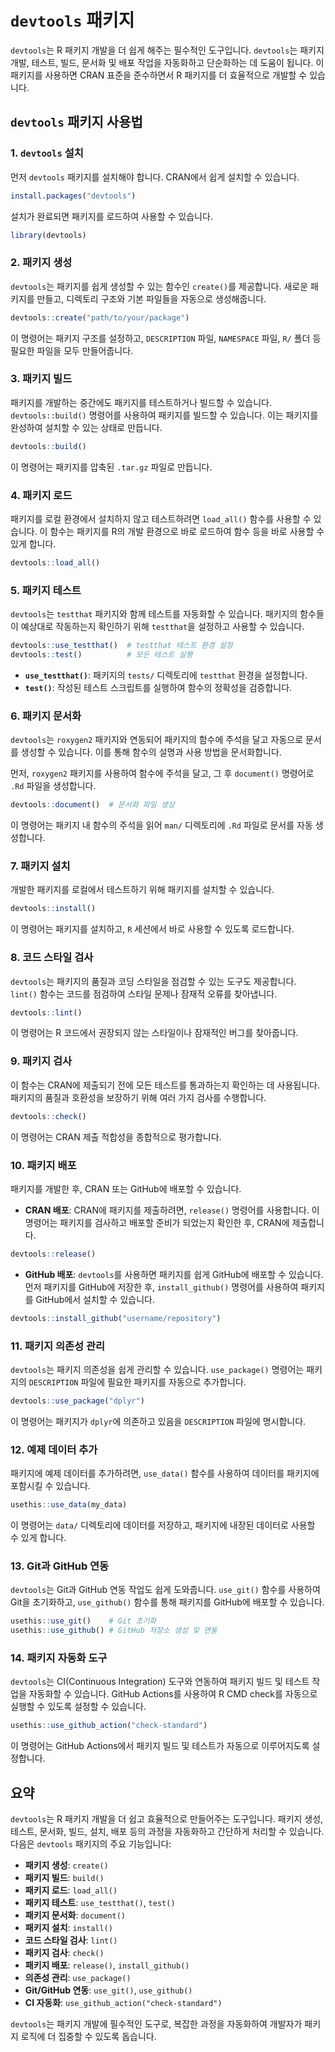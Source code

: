 
# `devtools` 패키지

`devtools`는 R 패키지 개발을 더 쉽게 해주는 필수적인 도구입니다. `devtools`는 패키지 개발, 테스트, 빌드, 문서화 및 배포 작업을 자동화하고 단순화하는 데 도움이 됩니다. 이 패키지를 사용하면 CRAN 표준을 준수하면서 R 패키지를 더 효율적으로 개발할 수 있습니다. 

## `devtools` 패키지 사용법

### 1. `devtools` 설치

먼저 `devtools` 패키지를 설치해야 합니다. CRAN에서 쉽게 설치할 수 있습니다.

```r
install.packages("devtools")
```

설치가 완료되면 패키지를 로드하여 사용할 수 있습니다.

```r
library(devtools)
```

### 2. 패키지 생성

`devtools`는 패키지를 쉽게 생성할 수 있는 함수인 `create()`를 제공합니다. 새로운 패키지를 만들고, 디렉토리 구조와 기본 파일들을 자동으로 생성해줍니다.

```r
devtools::create("path/to/your/package")
```

이 명령어는 패키지 구조를 설정하고, `DESCRIPTION` 파일, `NAMESPACE` 파일, `R/` 폴더 등 필요한 파일을 모두 만들어줍니다.

### 3. 패키지 빌드

패키지를 개발하는 중간에도 패키지를 테스트하거나 빌드할 수 있습니다. `devtools::build()` 명령어를 사용하여 패키지를 빌드할 수 있습니다. 이는 패키지를 완성하여 설치할 수 있는 상태로 만듭니다.

```r
devtools::build()
```

이 명령어는 패키지를 압축된 `.tar.gz` 파일로 만듭니다.

### 4. 패키지 로드

패키지를 로컬 환경에서 설치하지 않고 테스트하려면 `load_all()` 함수를 사용할 수 있습니다. 이 함수는 패키지를 R의 개발 환경으로 바로 로드하여 함수 등을 바로 사용할 수 있게 합니다.

```r
devtools::load_all()
```

### 5. 패키지 테스트

`devtools`는 `testthat` 패키지와 함께 테스트를 자동화할 수 있습니다. 패키지의 함수들이 예상대로 작동하는지 확인하기 위해 `testthat`을 설정하고 사용할 수 있습니다.

```r
devtools::use_testthat()  # testthat 테스트 환경 설정
devtools::test()          # 모든 테스트 실행
```

- **`use_testthat()`**: 패키지의 `tests/` 디렉토리에 `testthat` 환경을 설정합니다.
- **`test()`**: 작성된 테스트 스크립트를 실행하여 함수의 정확성을 검증합니다.

### 6. 패키지 문서화

`devtools`는 `roxygen2` 패키지와 연동되어 패키지의 함수에 주석을 달고 자동으로 문서를 생성할 수 있습니다. 이를 통해 함수의 설명과 사용 방법을 문서화합니다.

먼저, `roxygen2` 패키지를 사용하여 함수에 주석을 달고, 그 후 `document()` 명령어로 `.Rd` 파일을 생성합니다.

```r
devtools::document()  # 문서화 파일 생성
```

이 명령어는 패키지 내 함수의 주석을 읽어 `man/` 디렉토리에 `.Rd` 파일로 문서를 자동 생성합니다.

### 7. 패키지 설치

개발한 패키지를 로컬에서 테스트하기 위해 패키지를 설치할 수 있습니다. 

```r
devtools::install()
```

이 명령어는 패키지를 설치하고, `R` 세션에서 바로 사용할 수 있도록 로드합니다.

### 8. 코드 스타일 검사

`devtools`는 패키지의 품질과 코딩 스타일을 점검할 수 있는 도구도 제공합니다. `lint()` 함수는 코드를 점검하여 스타일 문제나 잠재적 오류를 찾아냅니다.

```r
devtools::lint()
```

이 명령어는 R 코드에서 권장되지 않는 스타일이나 잠재적인 버그를 찾아줍니다.

### 9. 패키지 검사

이 함수는 CRAN에 제출되기 전에 모든 테스트를 통과하는지 확인하는 데 사용됩니다. 패키지의 품질과 호환성을 보장하기 위해 여러 가지 검사를 수행합니다.

```r
devtools::check()
```

이 명령어는 CRAN 제출 적합성을 종합적으로 평가합니다.

### 10. 패키지 배포

패키지를 개발한 후, CRAN 또는 GitHub에 배포할 수 있습니다.

- **CRAN 배포**: CRAN에 패키지를 제출하려면, `release()` 명령어를 사용합니다. 이 명령어는 패키지를 검사하고 배포할 준비가 되었는지 확인한 후, CRAN에 제출합니다.

```r
devtools::release()
```

- **GitHub 배포**: `devtools`를 사용하면 패키지를 쉽게 GitHub에 배포할 수 있습니다. 먼저 패키지를 GitHub에 저장한 후, `install_github()` 명령어를 사용하여 패키지를 GitHub에서 설치할 수 있습니다.

```r
devtools::install_github("username/repository")
```

### 11. 패키지 의존성 관리

`devtools`는 패키지 의존성을 쉽게 관리할 수 있습니다. `use_package()` 명령어는 패키지의 `DESCRIPTION` 파일에 필요한 패키지를 자동으로 추가합니다.

```r
devtools::use_package("dplyr")
```

이 명령어는 패키지가 `dplyr`에 의존하고 있음을 `DESCRIPTION` 파일에 명시합니다.

### 12. 예제 데이터 추가

패키지에 예제 데이터를 추가하려면, `use_data()` 함수를 사용하여 데이터를 패키지에 포함시킬 수 있습니다.

```r
usethis::use_data(my_data)
```

이 명령어는 `data/` 디렉토리에 데이터를 저장하고, 패키지에 내장된 데이터로 사용할 수 있게 합니다.

### 13. Git과 GitHub 연동

`devtools`는 Git과 GitHub 연동 작업도 쉽게 도와줍니다. `use_git()` 함수를 사용하여 Git을 초기화하고, `use_github()` 함수를 통해 패키지를 GitHub에 배포할 수 있습니다.

```r
usethis::use_git()    # Git 초기화
usethis::use_github() # GitHub 저장소 생성 및 연동
```

### 14. 패키지 자동화 도구

`devtools`는 CI(Continuous Integration) 도구와 연동하여 패키지 빌드 및 테스트 작업을 자동화할 수 있습니다. GitHub Actions를 사용하여 R CMD check를 자동으로 실행할 수 있도록 설정할 수 있습니다.

```r
usethis::use_github_action("check-standard")
```

이 명령어는 GitHub Actions에서 패키지 빌드 및 테스트가 자동으로 이루어지도록 설정합니다.

## 요약

`devtools`는 R 패키지 개발을 더 쉽고 효율적으로 만들어주는 도구입니다. 패키지 생성, 테스트, 문서화, 빌드, 설치, 배포 등의 과정을 자동화하고 간단하게 처리할 수 있습니다. 다음은 `devtools` 패키지의 주요 기능입니다:

- **패키지 생성**: `create()`
- **패키지 빌드**: `build()`
- **패키지 로드**: `load_all()`
- **패키지 테스트**: `use_testthat()`, `test()`
- **패키지 문서화**: `document()`
- **패키지 설치**: `install()`
- **코드 스타일 검사**: `lint()`
- **패키지 검사**: `check()`
- **패키지 배포**: `release()`, `install_github()`
- **의존성 관리**: `use_package()`
- **Git/GitHub 연동**: `use_git()`, `use_github()`
- **CI 자동화**: `use_github_action("check-standard")`

`devtools`는 패키지 개발에 필수적인 도구로, 복잡한 과정을 자동화하여 개발자가 패키지 로직에 더 집중할 수 있도록 돕습니다.
